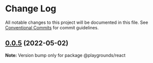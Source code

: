 # Change Log

All notable changes to this project will be documented in this file.
See [Conventional Commits](https://conventionalcommits.org) for commit guidelines.

## [0.0.5](https://github.com/DavidCagua/designSystem/compare/v0.0.4...v0.0.5) (2022-05-02)

**Note:** Version bump only for package @playgrounds/react
